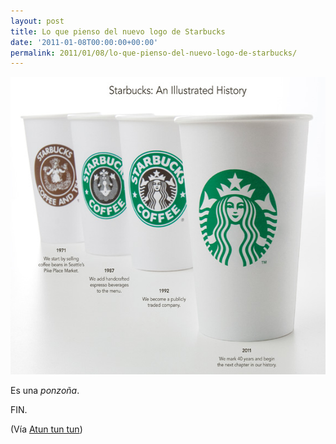 ```yaml
---
layout: post
title: Lo que pienso del nuevo logo de Starbucks
date: '2011-01-08T00:00:00+00:00'
permalink: 2011/01/08/lo-que-pienso-del-nuevo-logo-de-starbucks/
---
```

<img src="/assets/starbucks2.jpg" alt="" title="starbucks2" width="575" height="476" class="centro_borde" />

Es una *ponzoña*.

FIN.

(Vía [Atun tun tun](http://manuls.inopia.net/2011/01/06/el-nuevo-logo-de-starbucks/))
